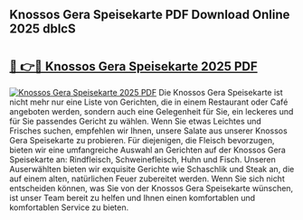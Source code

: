## Knossos Gera Speisekarte PDF Download Online 2025 dblcS

# <h2><a href="http://gce7vrh.nevu.top/?p=Knossos+Gera+Speisekarte">🔗 👉🔴 Knossos Gera Speisekarte 2025 PDF</a></h2>

[![Knossos Gera Speisekarte 2025 PDF](https://i.imgur.com/dBaPXMq.png)](http://gce7vrh.nevu.top/?p=Knossos+Gera+Speisekarte)
Die Knossos Gera Speisekarte ist nicht mehr nur eine Liste von Gerichten, die in einem Restaurant oder Café angeboten werden, sondern auch eine Gelegenheit für Sie, ein leckeres und für Sie passendes Gericht zu wählen. Wenn Sie etwas Leichtes und Frisches suchen, empfehlen wir Ihnen, unsere Salate aus unserer Knossos Gera Speisekarte zu probieren. Für diejenigen, die Fleisch bevorzugen, bieten wir eine umfangreiche Auswahl an Gerichten auf der Knossos Gera Speisekarte an: Rindfleisch, Schweinefleisch, Huhn und Fisch. Unseren Auserwählten bieten wir exquisite Gerichte wie Schaschlik und Steak an, die auf einem alten, natürlichen Feuer zubereitet werden. Wenn Sie sich nicht entscheiden können, was Sie von der Knossos Gera Speisekarte wünschen, ist unser Team bereit zu helfen und Ihnen einen komfortablen und komfortablen Service zu bieten.
